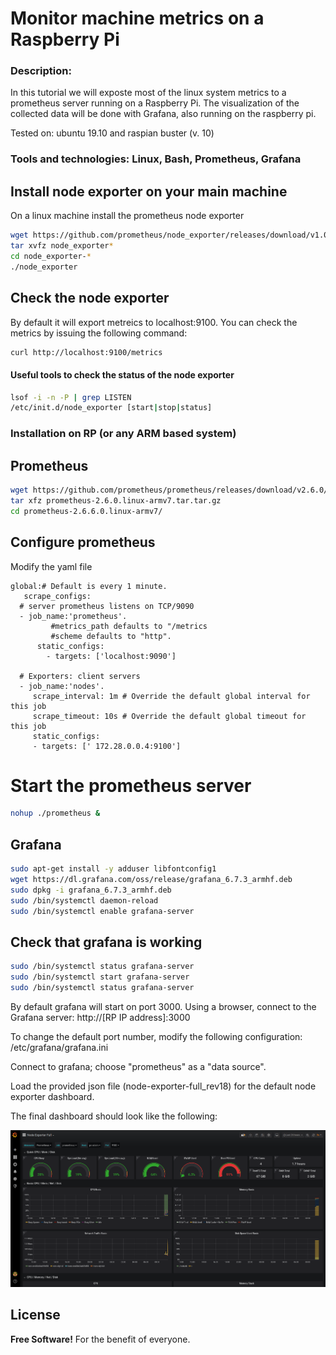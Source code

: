 # Monitor machine metrics on a Raspberry Pi 

### Description:
In this tutorial we will exposte most of the linux system metrics to a prometheus server running on a Raspberry Pi. The visualization of the collected data will be done with Grafana, also running on the raspberry pi. 

Tested on: ubuntu 19.10 and raspian buster (v. 10)

### Tools and technologies: Linux, Bash, Prometheus, Grafana


## Install node exporter on your main machine
On a linux machine install the prometheus node exporter

```sh
wget https://github.com/prometheus/node_exporter/releases/download/v1.0.0-rc.0/node_exporter-1.0.0-rc.0.linux-amd64.tar.gz
tar xvfz node_exporter*
cd node_exporter-*
./node_exporter
```
## Check the node exporter
By default it will export metreics to localhost:9100.
You can check the metrics by issuing the following command:
```sh 
curl http://localhost:9100/metrics
```


#### Useful tools to check the status of the node exporter
```sh
lsof -i -n -P | grep LISTEN
/etc/init.d/node_exporter [start|stop|status]
```


### Installation on RP (or any ARM based system)

## Prometheus

```sh
wget https://github.com/prometheus/prometheus/releases/download/v2.6.0/prometheus-2.6.0.linux-armv7.tar.gz
tar xfz prometheus-2.6.0.linux-armv7.tar.tar.gz   
cd prometheus-2.6.6.0.linux-armv7/
```
## Configure prometheus

Modify the yaml file

```
global:# Default is every 1 minute.   
   scrape_configs:  
  # server prometheus listens on TCP/9090  
  - job_name:'prometheus'.  
         #metrics_path defaults to "/metrics  
         #scheme defaults to "http".  
      static_configs:  
        - targets: ['localhost:9090']
 
  # Exporters: client servers  
  - job_name:'nodes'.  
     scrape_interval: 1m # Override the default global interval for this job  
     scrape_timeout: 10s # Override the default global timeout for this job  
     static_configs:  
     - targets: [' 172.28.0.0.4:9100']

```


# Start the prometheus server
```sh
nohup ./prometheus & 
```

## Grafana
```sh
sudo apt-get install -y adduser libfontconfig1
wget https://dl.grafana.com/oss/release/grafana_6.7.3_armhf.deb
sudo dpkg -i grafana_6.7.3_armhf.deb
sudo /bin/systemctl daemon-reload
sudo /bin/systemctl enable grafana-server
```
## Check that grafana is working
```sh
sudo /bin/systemctl status grafana-server
sudo /bin/systemctl start grafana-server
sudo /bin/systemctl status grafana-server
```
By default grafana will start on port 3000. Using a browser, connect to the Grafana server: http://[RP IP address]:3000

To change the default port number, modify the following configuration: /etc/grafana/grafana.ini


Connect to grafana; choose "prometheus" as a "data source".

Load the provided json file (node-exporter-full_rev18) for the default node exporter dashboard.

The final dashboard should look like the following:

![alt text](img/dashboard_example.png)



License
----

**Free Software!**
For the benefit of everyone.



